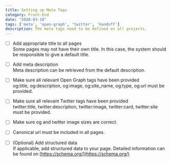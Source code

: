 ```yaml
---
title: Setting up Meta Tags
category: Front-End
date: "2020-03-10"
tags: ['meta', 'open-graph', 'twitter', 'handoff']
description: The meta tags need to be defined on all projects.
---
```


- [ ] Add appropriate title to all pages  
Some pages may not have their own title. In this case, the system should be responsible to give a default title. 

- [ ] Add meta description  
Meta description can be retrieved from the default description.

- [ ] Make sure all relevant Open Graph tags have been provided  
og:title, og:description, og:image, og:site_name, og:type, og:url must be provided. 

- [ ] Make sure all relevant Twitter tags have been provided  
twitter:title, twitter:description, twitter:image, twitter:card, twitter:site must be provided.  

- [ ] Make sure og and twitter image sizes are correct.

- [ ] Canonical url must be included in all pages.

- [ ] (Optional) Add structured data  
If applicable, add structured data to your page. Detailed information can be found on [https://schema.org/](https://schema.org/)

